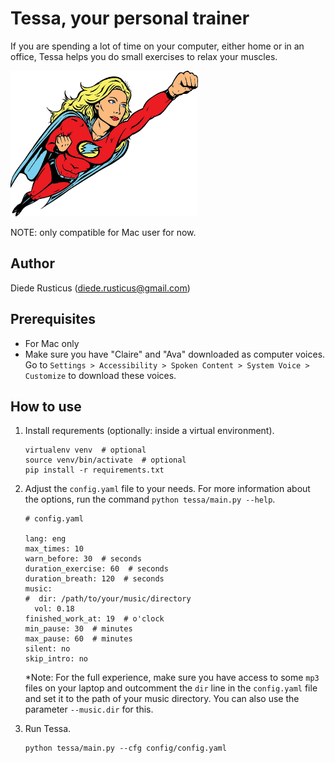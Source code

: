 # Tessa, your personal trainer
If you are spending a lot of time on your computer, either home or in an office, Tessa helps you do small exercises to relax your muscles. 

<img src="tessa/files/superwoman.jpg" alt="superwoman" width="300"/>

NOTE: only compatible for Mac user for now.

## Author
Diede Rusticus (diede.rusticus@gmail.com)

## Prerequisites
- For Mac only 
- Make sure you have "Claire" and "Ava" downloaded as computer voices. 
  Go to `Settings > Accessibility > Spoken Content > System Voice > Customize` to download these voices. 

## How to use

1. Install requrements (optionally: inside a virtual environment).

    ```
    virtualenv venv  # optional
    source venv/bin/activate  # optional
    pip install -r requirements.txt
    ```
2. Adjust the `config.yaml` file to your needs. For more information about the options, run the command `python tessa/main.py --help`.

    ```
    # config.yaml
   
    lang: eng
    max_times: 10
    warn_before: 30  # seconds
    duration_exercise: 60  # seconds
    duration_breath: 120  # seconds
    music:
    #  dir: /path/to/your/music/directory
      vol: 0.18
    finished_work_at: 19  # o'clock
    min_pause: 30  # minutes
    max_pause: 60  # minutes
    silent: no
    skip_intro: no

   ```
   *Note: For the full experience, make sure you have access to some `mp3` files on your laptop and outcomment the `dir` line in the `config.yaml` file and set it to the path of your music directory. You can also use the parameter `--music.dir` for this. 

3. Run Tessa.

    ```
   python tessa/main.py --cfg config/config.yaml
   ```
